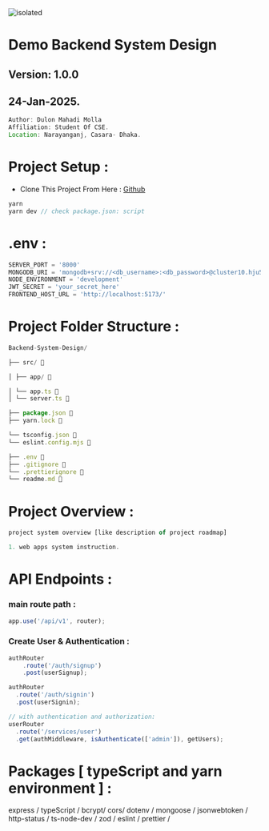 <img src="./_assets/backend.png" alt="isolated" width="full" style="margin: 0 auto;"/>

# Demo Backend System Design

## **Version:** 1.0.0

## 24-Jan-2025.

```javascript
Author: Dulon Mahadi Molla
Affiliation: Student Of CSE.
Location: Narayanganj, Casara- Dhaka.
```

# Project Setup :

- Clone This Project From Here : [Github](https://github.com/14HAK/monster.git)

```javascript
yarn
yarn dev // check package.json: script
```

# .env :

```javascript
SERVER_PORT = '8000'
MONGODB_URI = 'mongodb+srv://<db_username>:<db_password>@cluster10.hju5h.mongodb.net/<database_name>?'
NODE_ENVIRONMENT = 'development'
JWT_SECRET = 'your_secret_here'
FRONTEND_HOST_URL = 'http://localhost:5173/'
```

# Project Folder Structure :

```javascript
Backend-System-Design/

├── src/ 📂

│ ├── app/ 📂

│ └── app.ts 📄
│ └── server.ts 📄

├── package.json 📄
├── yarn.lock 📄

└── tsconfig.json 📄
└── eslint.config.mjs 📄

├── .env 📄
├── .gitignore 📄
└── .prettierignore 📄
└── readme.md 📄
```

# Project Overview :

```javascript
project system overview [like description of project roadmap]

1. web apps system instruction.
```

# API Endpoints :

### main route path :

```javascript
app.use('/api/v1', router);
```

### Create User & Authentication :

```javascript
authRouter
    .route('/auth/signup')
    .post(userSignup);

authRouter
  .route('/auth/signin')
  .post(userSignin);

// with authentication and authorization:
userRouter
  .route('/services/user')
  .get(authMiddleware, isAuthenticate(['admin']), getUsers);
```

# Packages [ typeScript and yarn environment ] :

express / typeScript / bcrypt/ cors/ dotenv / mongoose / jsonwebtoken /
http-status / ts-node-dev / zod / eslint / prettier /
